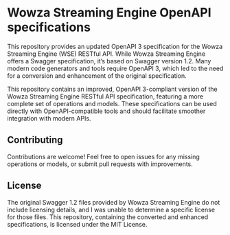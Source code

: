 # Wowza Streaming Engine OpenAPI specifications

This repository provides an updated OpenAPI 3 specification for the Wowza Streaming Engine (WSE) RESTful API. While
Wowza Streaming Engine offers a Swagger specification, it’s based on Swagger version 1.2. Many modern code generators
and tools require OpenAPI 3, which led to the need for a conversion and enhancement of the original specification.

This repository contains an improved, OpenAPI 3-compliant version of the Wowza Streaming Engine RESTful API
specification, featuring a more complete set of operations and models. These specifications can be used directly with
OpenAPI-compatible tools and should facilitate smoother integration with modern APIs.

## Contributing

Contributions are welcome! Feel free to open issues for any missing operations or models, or submit pull requests with
improvements.

## License

The original Swagger 1.2 files provided by Wowza Streaming Engine do not include licensing details, and I was unable to
determine a specific license for those files. This repository, containing the converted and enhanced specifications, is
licensed under the MIT License.
